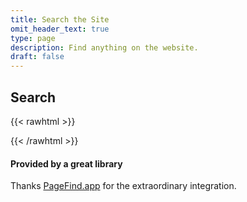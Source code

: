 ```yaml
---
title: Search the Site
omit_header_text: true
type: page
description: Find anything on the website.
draft: false
---
```


## Search

{{< rawhtml >}}
<link href="/pagefind/pagefind-ui.css" rel="stylesheet">
<script src="/pagefind/pagefind-ui.js"></script>

<div id="search"></div>
<script>
    window.addEventListener('DOMContentLoaded', (event) => {
        new PagefindUI({ element: "#search", showSubResults: true });
    });
</script>
{{< /rawhtml >}}

#### Provided by a great library

Thanks [PageFind.app](https://pagefind.app/docs/ui-usage/) for the extraordinary integration.
